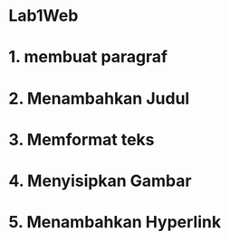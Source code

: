 # Lab1Web
# 1. membuat paragraf

# 2. Menambahkan Judul

# 3. Memformat teks

# 4. Menyisipkan Gambar 

# 5. Menambahkan Hyperlink
